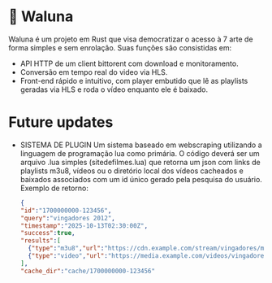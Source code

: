 # 🌙 Waluna

Waluna é um projeto em Rust que visa democratizar o acesso à 7 arte de forma simples e sem enrolação. Suas funções são consistidas em:

- API HTTP de um client bittorent com download e monitoramento.
- Conversão em tempo real do video via HLS.
- Front-end rápido e intuitivo, com player embutido que lê as playlists geradas via HLS e roda o vídeo enquanto ele é baixado.

# Future updates
- SISTEMA DE PLUGIN
Um sistema baseado em webscraping utilizando a linguagem de programação lua como primária. O código deverá ser um arquivo .lua simples (sitedefilmes.lua) que retorna um json com links de playlists m3u8, vídeos ou o diretório local dos vídeos cacheados e baixados associados com um id único gerado pela pesquisa do usuário.
  Exemplo de retorno:
  ```json
  {
  "id":"1700000000-123456",
  "query":"vingadores 2012",
  "timestamp":"2025-10-13T02:30:00Z",
  "success":true,
  "results":[
    {"type":"m3u8","url":"https://cdn.example.com/stream/vingadores/master.m3u8"},
    {"type":"video","url":"https://media.example.com/videos/vingadores.mp4"}
  ],
  "cache_dir":"cache/1700000000-123456"
  ```


